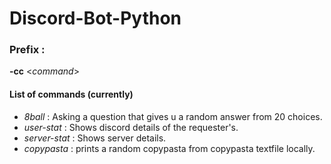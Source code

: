 # Discord-Bot-Python
 
### Prefix : 
**-cc** <_command_> <parameters>
#### List of commands (currently)
* _8ball_ <question>: Asking a question that gives u a random answer from 20 choices.
* _user-stat_ : Shows discord details of the requester's.
* _server-stat_ : Shows server details.
* _copypasta_ : prints a random copypasta from copypasta textfile locally.
